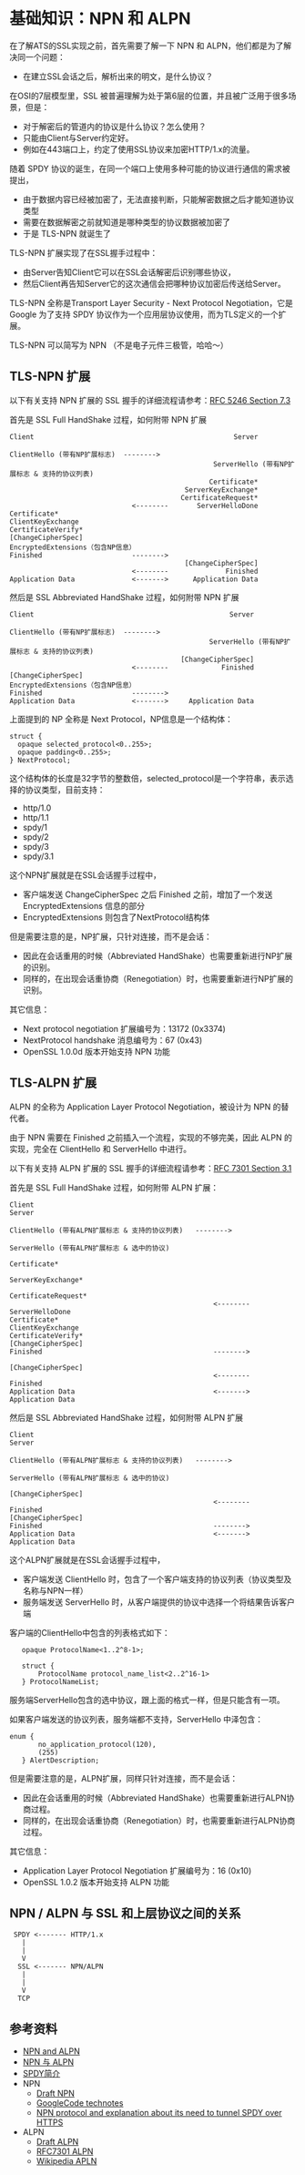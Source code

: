 # 基础知识：NPN 和 ALPN

在了解ATS的SSL实现之前，首先需要了解一下 NPN 和 ALPN，他们都是为了解决同一个问题：

  - 在建立SSL会话之后，解析出来的明文，是什么协议？

在OSI的7层模型里，SSL 被普遍理解为处于第6层的位置，并且被广泛用于很多场景，但是：

  - 对于解密后的管道内的协议是什么协议？怎么使用？
  - 只能由Client与Server约定好。
  - 例如在443端口上，约定了使用SSL协议来加密HTTP/1.x的流量。

随着 SPDY 协议的诞生，在同一个端口上使用多种可能的协议进行通信的需求被提出，

  - 由于数据内容已经被加密了，无法直接判断，只能解密数据之后才能知道协议类型
  - 需要在数据解密之前就知道是哪种类型的协议数据被加密了
  - 于是 TLS-NPN 就诞生了

TLS-NPN 扩展实现了在SSL握手过程中：

  - 由Server告知Client它可以在SSL会话解密后识别哪些协议，
  - 然后Client再告知Server它的这次通信会把哪种协议加密后传送给Server。

TLS-NPN 全称是Transport Layer Security - Next Protocol Negotiation，它是 Google 为了支持 SPDY 协议作为一个应用层协议使用，而为TLS定义的一个扩展。

TLS-NPN 可以简写为 NPN （不是电子元件三极管，哈哈～）

## TLS-NPN 扩展

以下有关支持 NPN 扩展的 SSL 握手的详细流程请参考：[RFC 5246 Section 7.3](https://tools.ietf.org/html/rfc5246#section-7.3) 

首先是 SSL Full HandShake 过程，如何附带 NPN 扩展

```
Client                                                 Server

ClientHello (带有NP扩展标志)  -------->
                                                  ServerHello (带有NP扩展标志 & 支持的协议列表)
                                                 Certificate*
                                           ServerKeyExchange*
                                          CertificateRequest*
                              <--------       ServerHelloDone
Certificate*
ClientKeyExchange
CertificateVerify*
[ChangeCipherSpec]
EncryptedExtensions（包含NP信息）
Finished                      -------->
                                           [ChangeCipherSpec]
                              <--------              Finished
Application Data              <------->      Application Data
```

然后是 SSL Abbreviated HandShake 过程，如何附带 NPN 扩展

```
Client                                                Server

ClientHello (带有NP扩展标志)  -------->
                                                 ServerHello (带有NP扩展标志 & 支持的协议列表)
                                          [ChangeCipherSpec]
                              <--------             Finished
[ChangeCipherSpec]
EncryptedExtensions（包含NP信息）
Finished                      -------->
Application Data              <------->     Application Data
```

上面提到的 NP 全称是 Next Protocol，NP信息是一个结构体：

```
struct {
  opaque selected_protocol<0..255>;
  opaque padding<0..255>;
} NextProtocol;
```

这个结构体的长度是32字节的整数倍，selected_protocol是一个字符串，表示选择的协议类型，目前支持：

  - http/1.0
  - http/1.1
  - spdy/1
  - spdy/2
  - spdy/3
  - spdy/3.1

这个NPN扩展就是在SSL会话握手过程中，

  - 客户端发送 ChangeCipherSpec 之后 Finished 之前，增加了一个发送 EncryptedExtensions 信息的部分
  - EncryptedExtensions 则包含了NextProtocol结构体

但是需要注意的是，NP扩展，只针对连接，而不是会话：

  - 因此在会话重用的时候（Abbreviated HandShake）也需要重新进行NP扩展的识别。
  - 同样的，在出现会话重协商（Renegotiation）时，也需要重新进行NP扩展的识别。

其它信息：

  - Next protocol negotiation 扩展编号为：13172 (0x3374)
  - NextProtocol handshake 消息编号为：67 (0x43)
  - OpenSSL 1.0.0d 版本开始支持 NPN 功能



## TLS-ALPN 扩展

ALPN 的全称为 Application Layer Protocol Negotiation，被设计为 NPN 的替代者。

由于 NPN 需要在 Finished 之前插入一个流程，实现的不够完美，因此 ALPN 的实现，完全在 ClientHello 和 ServerHello 中进行。

以下有关支持 ALPN 扩展的 SSL 握手的详细流程请参考：[RFC 7301 Section 3.1](https://tools.ietf.org/html/rfc7301#section-3.1) 

首先是 SSL Full HandShake 过程，如何附带 ALPN 扩展：

```
Client                                                                     Server

ClientHello (带有ALPN扩展标志 & 支持的协议列表)   -------->
                                                                      ServerHello (带有ALPN扩展标志 & 选中的协议)
                                                                     Certificate*
                                                               ServerKeyExchange*
                                                              CertificateRequest*
                                                  <--------       ServerHelloDone
Certificate*
ClientKeyExchange
CertificateVerify*
[ChangeCipherSpec]
Finished                                          -------->
                                                               [ChangeCipherSpec]
                                                  <--------              Finished
Application Data                                  <------->      Application Data
```

然后是 SSL Abbreviated HandShake 过程，如何附带 ALPN 扩展

```
Client                                                                     Server

ClientHello (带有ALPN扩展标志 & 支持的协议列表)   -------->
                                                                      ServerHello (带有ALPN扩展标志 & 选中的协议)
                                                               [ChangeCipherSpec]
                                                  <--------              Finished
[ChangeCipherSpec]
Finished                                          -------->
Application Data                                  <------->      Application Data
```

这个ALPN扩展就是在SSL会话握手过程中，

  - 客户端发送 ClientHello 时，包含了一个客户端支持的协议列表（协议类型及名称与NPN一样）
  - 服务端发送 ServerHello 时，从客户端提供的协议中选择一个将结果告诉客户端

客户端的ClientHello中包含的列表格式如下：

```
   opaque ProtocolName<1..2^8-1>;

   struct {
       ProtocolName protocol_name_list<2..2^16-1>
   } ProtocolNameList;
```

服务端ServerHello包含的选中协议，跟上面的格式一样，但是只能含有一项。

如果客户端发送的协议列表，服务端都不支持，ServerHello 中泽包含：

```
enum {
       no_application_protocol(120),
       (255)
   } AlertDescription;
```

但是需要注意的是，ALPN扩展，同样只针对连接，而不是会话：

  - 因此在会话重用的时候（Abbreviated HandShake）也需要重新进行ALPN协商过程。
  - 同样的，在出现会话重协商（Renegotiation）时，也需要重新进行ALPN协商过程。

其它信息：

  - Application Layer Protocol Negotiation 扩展编号为：16 (0x10)
  - OpenSSL 1.0.2 版本开始支持 ALPN 功能

## NPN / ALPN 与 SSL 和上层协议之间的关系

```
 SPDY <------- HTTP/1.x
   |
   |
   V
  SSL <------- NPN/ALPN
   |
   |
   V
  TCP
```

## 参考资料

- [NPN and ALPN](https://www.imperialviolet.org/2013/03/20/alpn.html)
- [NPN 与 ALPN](https://zlb.me/2013/07/19/npn-and-alpn/)
- [SPDY简介](https://zlb.me/2013/01/07/spdy-intro/)
- NPN
  - [Draft NPN](http://tools.ietf.org/html/draft-agl-tls-nextprotoneg-04)
  - [GoogleCode technotes](https://github.com/agl/technotes.git)
  - [NPN protocol and explanation about its need to tunnel SPDY over HTTPS](https://tools.ietf.org/agenda/82/slides/tls-3.pdf)
- ALPN
  - [Draft ALPN](http://tools.ietf.org/html/draft-friedl-tls-applayerprotoneg-00)
  - [RFC7301 ALPN](https://tools.ietf.org/html/rfc7301)
  - [Wikipedia APLN](https://en.wikipedia.org/wiki/Application-Layer_Protocol_Negotiation)
